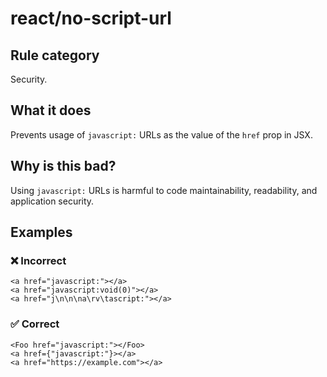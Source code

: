 # react/no-script-url

<!-- end auto-generated rule header -->

## Rule category

Security.

## What it does

Prevents usage of `javascript:` URLs as the value of the `href` prop in JSX.

## Why is this bad?

Using `javascript:` URLs is harmful to code maintainability, readability, and application security.

## Examples

### ❌ Incorrect

```tsx
<a href="javascript:"></a>
<a href="javascript:void(0)"></a>
<a href="j\n\n\na\rv\tascript:"></a>
```

### ✅ Correct

```tsx
<Foo href="javascript:"></Foo>
<a href={"javascript:"}></a>
<a href="https://example.com"></a>
```
